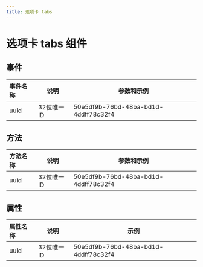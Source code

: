 ```yaml
---
title: 选项卡 tabs
---
```


# 选项卡 tabs 组件

## 事件

| 事件名称 | 说明      | 参数和示例                                |
|:-----|---------|--------------------------------------|
| uuid | 32位唯一ID | 50e5df9b-76bd-48ba-bd1d-4ddff78c32f4 |

## 方法

| 方法名称 | 说明      | 参数和示例                                |
|:-----|---------|--------------------------------------|
| uuid | 32位唯一ID | 50e5df9b-76bd-48ba-bd1d-4ddff78c32f4 |

## 属性

| 属性名称 | 说明      | 示例                                   |
|:-----|---------|--------------------------------------|
| uuid | 32位唯一ID | 50e5df9b-76bd-48ba-bd1d-4ddff78c32f4 |